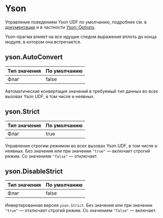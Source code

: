 # Yson

Управление поведением Yson UDF по умолчанию, подробнее см. в [документации](../../udf/list/yson.md) и в частности [Yson::Options](../../udf/list/yson.md#ysonoptions).

Yson-прагма влияет на все идущие следом выражения вплоть до конца модуля, в котором она встречается.

## yson.AutoConvert

| Тип значения | По умолчанию |
| --- | --- |
| Флаг | false |

Автоматическая конвертация значений в требуемый тип данных во всех вызовах Yson UDF, в том числе и неявных.

## yson.Strict

| Тип значения | По умолчанию |
| --- | --- |
| Флаг | true |

Управление строгим режимом во всех вызовах Yson UDF, в том числе и неявных. Без значения или при значении `"true"` &mdash; включает строгий режим. Со значением `"false"` &mdash; отключает.

## yson.DisableStrict

| Тип значения | По умолчанию |
| --- | --- |
| Флаг | false |

Инвертированная версия `yson.Strict`. Без значения или при значении `"true"` &mdash; отключает строгий режим. Со значением `"false"` &mdash; включает.